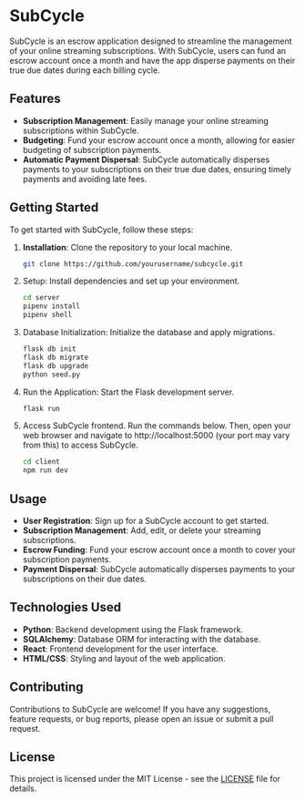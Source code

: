 # SubCycle

SubCycle is an escrow application designed to streamline the management of your online streaming subscriptions. With SubCycle, users can fund an escrow account once a month and have the app disperse payments on their true due dates during each billing cycle.

## Features

- **Subscription Management**: Easily manage your online streaming subscriptions within SubCycle.
- **Budgeting**: Fund your escrow account once a month, allowing for easier budgeting of subscription payments.
- **Automatic Payment Dispersal**: SubCycle automatically disperses payments to your subscriptions on their true due dates, ensuring timely payments and avoiding late fees.

## Getting Started

To get started with SubCycle, follow these steps:

1. **Installation**: Clone the repository to your local machine.

   ```bash
   git clone https://github.com/yourusername/subcycle.git

2. Setup: Install dependencies and set up your environment.

    ```bash
    cd server
    pipenv install
    pipenv shell

3. Database Initialization: Initialize the database and apply migrations.

    ```bash
    flask db init
    flask db migrate
    flask db upgrade
    python seed.py

4. Run the Application: Start the Flask development server.

    ```bash
    flask run

5. Access SubCycle frontend. Run the commands below. Then, open your web browser and navigate to http://localhost:5000 (your port may vary from this) to access SubCycle.

    ```bash
    cd client
    npm run dev

## Usage

- **User Registration**: Sign up for a SubCycle account to get started.
- **Subscription Management**: Add, edit, or delete your streaming subscriptions.
- **Escrow Funding**: Fund your escrow account once a month to cover your subscription payments.
- **Payment Dispersal**: SubCycle automatically disperses payments to your subscriptions on their due dates.

## Technologies Used

- **Python**: Backend development using the Flask framework.
- **SQLAlchemy**: Database ORM for interacting with the database.
- **React**: Frontend development for the user interface.
- **HTML/CSS**: Styling and layout of the web application.

## Contributing

Contributions to SubCycle are welcome! If you have any suggestions, feature requests, or bug reports, please open an issue or submit a pull request.

## License

This project is licensed under the MIT License - see the [LICENSE](LICENSE) file for details.


